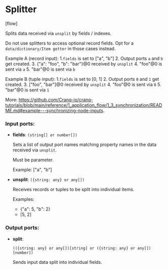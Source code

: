 # Splitter

[flow]

Splits data received via `unsplit` by fields / indexes.

Do not use splitters to access optional record fields. Opt for a `data/dictionary/Item getter` in those cases instead.

Example A (record input):
1.`fields` is set to ["a", "b"]
2. Output ports `a` and `b` get created.
3. {"a": "foo", "b": "bar"}@0 received by `unsplit`
4. "foo"@0 is sent via `a`
5. "bar"@0 is sent via `b`

Example B (tuple input):
1.`fields` is set to [0, 1]
2. Output ports `0` and `1` get created.
3. ["foo", "bar"]@0 received by `unsplit`
4. "foo"@0 is sent via `0`
5. "bar"@0 is sent via `1`

More: https://github.com/Cranq-io/cranq-tutorials/blob/main/reference/1_application_flow/1_3_synchronization/README.md#example---synchronizing-node-inputs.

### Input ports:

* __fields__: `(string[] or number[])`

    Sets a list of output port names matching property names in the data received via `unsplit`.
    
    Must be parameter.
    
    Example:
    ["a", "b"]


* __unsplit__: `({string: any} or any[])`

    Receives records or tuples to be split into individual items.
    
    Examples:
    * {"a": 5, "b": 2}
    * [5, 2]

### Output ports:

* __split__: 
    ```
    (({string: any} or any[])[string] or ({string: any} or any[])[number])
    ```

    Sends input data split into individual fields.

